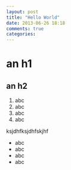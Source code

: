 ```yaml
---
layout: post
title: "Hello World"
date: 2013-06-26 18:18
comments: true
categories: 
---
```


# an h1
## an h2

1. abc
1. abc
1. abc
1. abc


ksjdhfksjdhfskjhf

* abc
* abc
* abc
* abc


